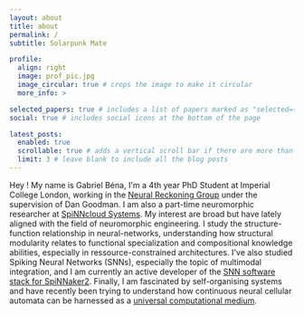 ```yaml
---
layout: about
title: about
permalink: /
subtitle: Solarpunk Mate

profile:
  align: right
  image: prof_pic.jpg
  image_circular: true # crops the image to make it circular
  more_info: >

selected_papers: true # includes a list of papers marked as "selected={true}"
social: true # includes social icons at the bottom of the page

latest_posts:
  enabled: true
  scrollable: true # adds a vertical scroll bar if there are more than 3 new posts items
  limit: 3 # leave blank to include all the blog posts
---
```


Hey ! My name is Gabriel Béna, I'm a 4th year PhD Student at Imperial College London, working in the [Neural Reckoning Group](https://neural-reckoning.org/) under the supervision of Dan Goodman. I am also a part-time neuromorphic researcher at [SpiNNcloud Systems](https://spinncloud.com/). My interest are broad but have lately aligned with the field of neuromorphic engineering. I study the structure-function relationship in neural-networks, understanding how structural modularity relates to functional specialization and compositional knowledge abilities, especially in ressource-constrained architectures. I've also studied Spiking Neural Networks (SNNs), especially the topic of multimodal integration, and I am currently an active developer of the [SNN software stack for SpiNNaker2](https://gitlab.com/spinnaker2/py-spinnaker2). Finally, I am fascinated by self-organising systems and have recently been trying to understand how continuous neural cellular automata can be harnessed as a [universal computational medium](https://gabrielbena.github.io/blog/2025/bena2025unca/).
